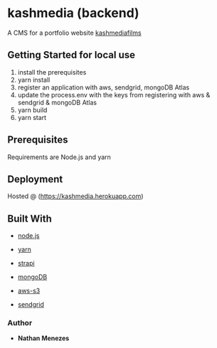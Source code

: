 # kashmedia (backend)

A CMS for a portfolio website [kashmediafilms](https://kashmediafilms.com/)


## Getting Started for local use

1.  install the prerequisites
2.  yarn install
3.  register an application with aws, sendgrid, mongoDB Atlas
3.  update the process.env with the keys from registering with aws & sendgrid & mongoDB Atlas
4.  yarn build
5.  yarn start


## Prerequisites

Requirements are Node.js and yarn


## Deployment

Hosted @ (https://kashmedia.herokuapp.com)


## Built With

* [node.js](https://nodejs.org) 

* [yarn](https://github.com/yarnpkg/yarn)

* [strapi](https://strapi.io)

* [mongoDB](https://www.mongodb.com/)

* [aws-s3](https://aws.amazon.com/s3)

* [sendgrid](https://sendgrid.com/)


### Author

* **Nathan Menezes**

